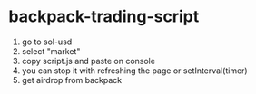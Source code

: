 # backpack-trading-script
1. go to sol-usd
2. select "market"
3. copy script.js and paste on console
4. you can stop it with refreshing the page or setInterval(timer)
5. get airdrop from backpack